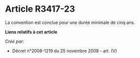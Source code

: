 # Article R3417-23

La convention est conclue pour une durée minimale de cinq ans.

**Liens relatifs à cet article**

_Créé par_:

  - Décret n°2008-1219 du 25 novembre 2008 - art. (V)
